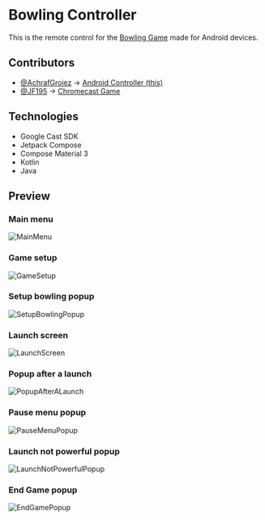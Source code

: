 # Bowling Controller

This is the remote control for the [Bowling Game](https://github.com/AD6F/cast-bowling) made for Android devices.

## Contributors

- [@AchrafGroiez](https://github.com/AchrafGroiez) -> [Android Controller (this)](https://github.com/AD6F/bowling-controller/)
- [@JF195](https://www.github.com/JF195) -> [Chromecast Game](https://github.com/AD6F/cast-bowling)

## Technologies

- Google Cast SDK
- Jetpack Compose
- Compose Material 3
- Kotlin
- Java

## Preview

### Main menu

![MainMenu](https://github.com/user-attachments/assets/433ecfb8-c9e8-4cca-ba43-ef0cce677fee)

### Game setup

![GameSetup](https://github.com/user-attachments/assets/f90489bb-8940-4da5-b8ad-8b6d8e0f1b05)

### Setup bowling popup

![SetupBowlingPopup](https://github.com/user-attachments/assets/e84e0321-d1c8-4936-91ac-1d4f62de9f01)

### Launch screen

![LaunchScreen](https://github.com/user-attachments/assets/b216c35e-c08c-441a-b46a-7698e0abf4c4)

### Popup after a launch

![PopupAfterALaunch](https://github.com/user-attachments/assets/2dc14419-e409-43b0-9b16-1ab9498fbdae)

### Pause menu popup

![PauseMenuPopup](https://github.com/user-attachments/assets/8b60eec1-f62c-435d-a305-ec699bbf6463)

### Launch not powerful popup

![LaunchNotPowerfulPopup](https://github.com/user-attachments/assets/e1e198fb-e71b-4ca7-a322-93035ad83322)

### End Game popup

![EndGamePopup](https://github.com/user-attachments/assets/ff9d11e1-8f31-4de8-b75e-4b06e5ebd9e8)
